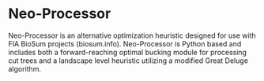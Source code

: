 # Neo-Processor
Neo-Processor is an alternative optimization heuristic designed for use with FIA BioSum projects (biosum.info). Neo-Processor is Python based and includes both a forward-reaching optimal bucking module for processing cut trees and a landscape level heuristic utilizing a modified Great Deluge algorithm.
